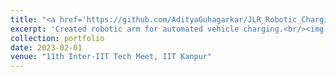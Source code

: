 ```yaml
---
title: "<a href='https://github.com/AdityaGuhagarkar/JLR_Robotic_Charging' target='_blank'><i class='fab fa-github'></i> Robotic Arm Development</a>"
excerpt: 'Created robotic arm for automated vehicle charging.<br/><img src="/images/robotic-arm.jpg" style="width:50%;">'
collection: portfolio
date: 2023-02-01
venue: "11th Inter-IIT Tech Meet, IIT Kanpur"
---
```

